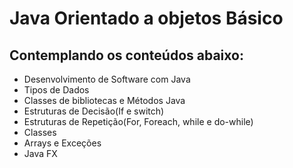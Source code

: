 # Java Orientado a objetos Básico
## Contemplando os conteúdos abaixo:
  - Desenvolvimento de Software com Java
  - Tipos de Dados
  - Classes de bibliotecas e Métodos Java
  - Estruturas de Decisão(If e switch)
  - Estruturas de Repetição(For, Foreach, while e do-while)
  - Classes
  - Arrays e Exceções
  - Java FX

